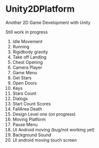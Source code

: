 # Unity2DPlatform
Another 2D Game Development with Unity

Still work in progress
1. Idle Movement
2. Running
3. Rigidbody gravity
4. Take off Landing
5. Chest Opening
6. Camera Player
7. Game Menu
8. Get Stars
9. Open Doors
10. Keys
11. Stars Count
12. Dialogs
13. Start Count Scores
14. FallArea Death
15. Design Level one (on progress)
16. Moving Platform
17. Pause Menu
18. UI Android moving (bug/not working yet)
19. Background Sound
20. UI android moving touch screen
